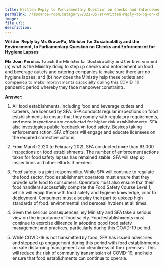 ```yaml
---  
title: Written Reply to Parliamentary Question on Checks and Enforcement for Hygiene Lapses by Ms Grace Fu, Minister for Sustainability and the Environment
permalink: /resource-room/category/2021-05-10-written-reply-to-pq-on-checks-and-enforcement-for-hygiene-lapses/
image:  
file_url:  
description:  
---  
```

**Written Reply by Ms Grace Fu, Minister for Sustainability and the Environment, to Parliamentary Question on Checks and Enforcement for Hygiene Lapses**

**Ms Joan Pereira:** To ask the Minister for Sustainability and the Environment (a) what is the Ministry doing to step up checks and enforcement on food and beverage outlets and catering companies to make sure there are no hygiene lapses; and (b) how does the Ministry help these outlets and companies to make improvements especially during this COVID-19 pandemic period whereby they face manpower constraints.

**Answer:**

1.	All food establishments, including food and beverage outlets and caterers, are licensed by SFA.  SFA conducts regular inspections on food establishments to ensure that they comply with regulatory requirements, and more inspections are conducted for higher risk establishments.  SFA also investigates public feedback on food safety.  Besides taking enforcement action, SFA officers will engage and educate licensees on the required corrective actions.  

2.	From March 2020 to February 2021, SFA conducted more than 63,000 inspections on food establishments.  The number of enforcement actions taken for food safety lapses has remained stable.  SFA will step up inspections and other efforts if needed. 

3.	Food safety is a joint responsibility. While SFA will continue to regulate the food sector, food establishment operators must ensure that they provide safe food to consumers.  Operators must also ensure that their food handlers successfully complete the Food Safety Course Level 1, which will equip them with food safety and hygiene knowledge, prior to deployment.  Consumers must also play their part to upkeep high standards of food, environmental and personal hygiene at all times. 

4.	Given the serious consequences, my Ministry and SFA take a serious view on the importance of food safety. Food establishments must continue to exercise diligence in adopting good food safety management and practices, particularly during this COVID-19 period. 

5.	While COVID-19 is not transmitted by food, SFA has issued advisories and stepped up engagement during this period with food establishments on safe distancing management and cleanliness of their premises.  This will reduce the risk of community transmission of COVID-19, and help ensure that food establishments can continue to operate.

